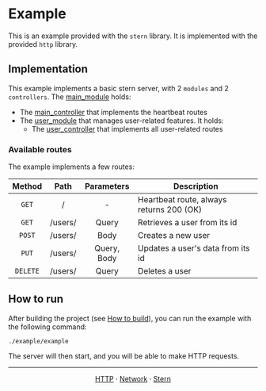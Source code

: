 # Example

This is an example provided with the `stern` library. It is implemented with the provided `http` library.

## Implementation

This example implements a basic stern server, with 2 `modules` and 2 `controllers`.
The [main_module](./include/main_module.h) holds:
- The [main_controller](./include/main_controller.h) that implements the heartbeat routes
- The [user_module](./include/user/user_module.h) that manages user-related features. It holds:
  - The [user_controller](./include/user/user_controller.h) that implements all user-related routes

### Available routes
The example implements a few routes:

|  Method  |   Path    | Parameters  | Description                              |
|:--------:|:---------:|:-----------:|------------------------------------------|
|  `GET`   |     /     |      -      | Heartbeat route, always returns 200 (OK) |
|  `GET`   |  /users/  |    Query    | Retrieves a user from its id             |
|  `POST`  |  /users/  |    Body     | Creates a new user                       |
|  `PUT`   |  /users/  | Query, Body | Updates a user's data from its id        |
| `DELETE` |  /users/  |    Query    | Deletes a user                           |

## How to run

After building the project (see [How to build](../README.md/#build)), you can run the example with the following command:
```shell
./example/example
```

The server will then start, and you will be able to make HTTP requests.

---
<center>

[HTTP](../lib/http/README.md) · [Network](../lib/network/README.md) · [Stern](../README.md)

</center>
